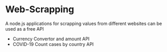 # Web-Scrapping
A node.js applications for scrapping values from different websites can be used as a free API
- Currency Convertor and amount API
- COVID-19 Count cases by country API
